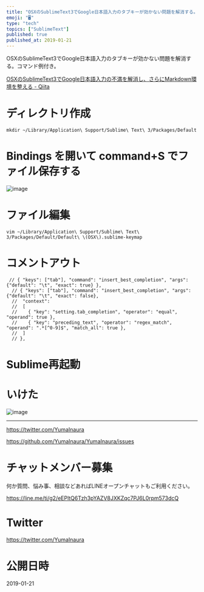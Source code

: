 ```yaml
---
title: "OSXのSublimeText3でGoogle日本語入力のタブキーが効かない問題を解消する。コマンド例付き。"
emoji: "🖥"
type: "tech"
topics: ["SublimeText"]
published: true
published_at: 2019-01-21
---
```


OSXのSublimeText3でGoogle日本語入力のタブキーが効かない問題を解消する。コマンド例付き。

[OSXのSublimeText3でGoogle日本語入力の不満を解消し、さらにMarkdown環境を整える - Qiita](https://qiita.com/giiko_/items/b3e4dd639c00635d0ef9)

# ディレクトリ作成

```
mkdir ~/Library/Application\ Support/Sublime\ Text\ 3/Packages/Default
```

# Bindings を開いて command+S でファイル保存する


![image](https://user-images.githubusercontent.com/13635059/51455900-f6853f80-1d8e-11e9-8bca-6400fb85aa90.png)


# ファイル編集

```
vim ~/Library/Application\ Support/Sublime\ Text\ 3/Packages/Default/Default\ \(OSX\).sublime-keymap
```

# コメントアウト

```
 // { "keys": ["tab"], "command": "insert_best_completion", "args": {"default": "\t", "exact": true} },
  // { "keys": ["tab"], "command": "insert_best_completion", "args": {"default": "\t", "exact": false},
  //  "context":
  //  [
  //    { "key": "setting.tab_completion", "operator": "equal", "operand": true },
  //    { "key": "preceding_text", "operator": "regex_match", "operand": ".*[^0-9]$", "match_all": true },
  //  ]
  // },
```

# Sublime再起動

# いけた

![image](https://user-images.githubusercontent.com/13635059/51455815-a1e1c480-1d8e-11e9-8886-4c84a99fbea4.png)



---

https://twitter.com/YumaInaura

https://github.com/YumaInaura/YumaInaura/issues








<!-- Update From Qiita API -->

# チャットメンバー募集


何か質問、悩み事、相談などあればLINEオープンチャットもご利用ください。

https://line.me/ti/g2/eEPltQ6Tzh3pYAZV8JXKZqc7PJ6L0rpm573dcQ





# Twitter


https://twitter.com/YumaInaura


<!-- Update From Qiita API -->



# 公開日時

2019-01-21
